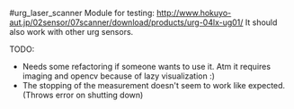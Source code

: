 #urg_laser_scanner
Module for testing: http://www.hokuyo-aut.jp/02sensor/07scanner/download/products/urg-04lx-ug01/
It should also work with other urg sensors.

TODO:
 * Needs some refactoring if someone wants to use it. Atm it requires imaging and opencv because of lazy visualization :)
 * The stopping of the measurement doesn't seem to work like expected. (Throws error on shutting down)
